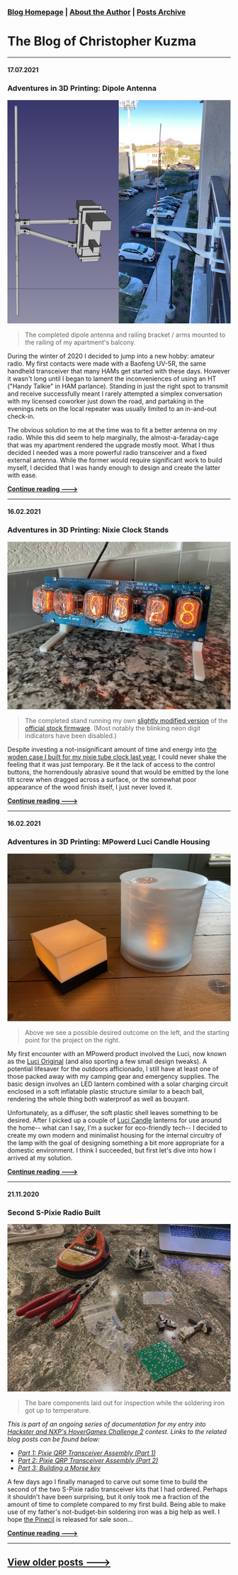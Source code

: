 ### [Blog Homepage](https://github.com/ckuzma/blog) | [About the Author](https://ckuzma.github.io/) | [Posts Archive](/posts)
# The Blog of Christopher Kuzma

----

#### 17.07.2021
### Adventures in 3D Printing: Dipole Antenna

![Finished dipole and mount on railing](posts/2021/media/dipole/finished_02.png)

> The completed dipole antenna and railing bracket / arms mounted to the railing of my apartment's balcony.

During the winter of 2020 I decided to jump into a new hobby: amateur radio.  My first contacts were made with a Baofeng UV-5R, the same handheld transceiver that many HAMs get started with these days.  However it wasn't long until I began to lament the inconveniences of using an HT ("Handy Talkie" in HAM parlance).  Standing in just the right spot to transmit and receive successfully meant I rarely attempted a simplex conversation with my licensed coworker just down the road, and partaking in the evenings nets on the local repeater was usually limited to an in-and-out check-in.

The obvious solution to me at the time was to fit a better antenna on my radio.  While this did seem to help marginally, the almost-a-faraday-cage that was my apartment rendered the upgrade mostly moot.  What I thus decided I needed was a more powerful radio transceiver and a fixed external antenna.  While the former would require significant work to build myself, I decided that I was handy enough to design and create the latter with ease.

**[Continue reading --->](posts/2021/2021-07-17-dipole.md)**

----

#### 16.02.2021
### Adventures in 3D Printing: Nixie Clock Stands

![Finished stands on working clock.](posts/2021/media/nixie_stand/000.jpeg)

> The completed stand running my own [slightly modified version](https://github.com/ckuzma/NixieTubesShieldNCS314) of the [official stock firmware](https://github.com/afch/NixeTubesShieldNCS314).  (Most notably the blinking neon digit indicators have been disabled.)

Despite investing a not-insignificant amount of time and energy into [the woden case I built for my nixie tube clock last year](../2020/2020-04-18-nixie-tube-box-case-part-2.md), I could never shake the feeling that it was just temporary.  Be it the lack of access to the control buttons, the horrendously abrasive sound that would be emitted by the lone tilt screw when dragged across a surface, or the somewhat poor appearance of the wood finish itself, I just never loved it.

**[Continue reading --->](posts/2021/2021-02-16-nixie-stands.md)**

----

#### 16.02.2021
### Adventures in 3D Printing: MPowerd Luci Candle Housing

![Before/After Comparison Photo](posts/2021/media/luci/01comparison.jpeg)
> Above we see a possible desired outcome on the left, and the starting point for the project on the right.

My first encounter with an MPowerd product involved the Luci, now known as the [Luci Original](https://mpowerd.com/products/luci-original-f2017) (and also sporting a few small design tweaks).  A potential lifesaver for the outdoors afficionado, I still have at least one of those packed away with my camping gear and emergency supplies.  The basic design involves an LED lantern combined with a solar charging circuit enclosed in a soft inflatable plastic structure similar to a beach ball, rendering the whole thing both waterproof as well as bouyant.

Unfortunately, as a diffuser, the soft plastic shell leaves something to be desired.  After I picked up a couple of [Luci Candle](https://mpowerd.com/products/luci-candle) lanterns for use around the home-- what can I say, I'm a sucker for eco-friendly tech-- I decided to create my own modern and minimalist housing for the internal circuitry of the lamp with the goal of designing something a bit more appropriate for a domestic environment.  I think I succeeded, but first let's dive into how I arrived at my solution.

**[Continue reading --->](posts/2021/2021-02-16-luci-housing.md)**

----

#### 21.11.2020
### Second S-Pixie Radio Built

![Start of assembly with bare components.](posts/2020/media/pixie_s/141756_001.jpeg)
> The bare components laid out for inspection while the soldering iron got up to temperature.

_This is part of an ongoing series of documentation for my entry into [Hackster and NXP's HoverGames Challenge 2](https://www.hackster.io/contests/hovergames2) contest.  Links to the related blog posts can be found below:_
- _[Part 1: Pixie QRP Transceiver Assembly (Part 1)](./2020-07-12-pixie-transciever-pt1.md)_
- _[Part 2: Pixie QRP Transceiver Assembly (Part 2)](./2020-07-13-pixie-transciever-pt2.md)_
- _[Part 3: Building a Morse key](./2020-09-21-morse-key.md)_

A few days ago I finally managed to carve out some time to build the second of the two S-Pixie radio transceiver kits that I had ordered.  Perhaps it shouldn't have been surprising, but it only took me a fraction of the amount of time to complete compared to my first build.  Being able to make use of my father's not-budget-bin soldering iron was a big help as well.  I hope [the Pinecil](https://pine64.com/product-category/soldering-irons/?v=0446c16e2e66) is released for sale soon...

**[Continue reading --->](posts/2020/2020-11-22-second-pixie-built.md)**

----

## [View older posts --->](/posts)